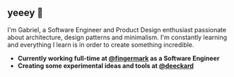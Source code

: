 ## yeeey 🤙

I'm Gabriel, a Software Engineer and Product Design enthusiast passionate about architecture, design patterns and minimalism. I'm constantly learning and everything I learn is in order to create something incredible.

- **Currently working full-time at [@fingermark](https://www.fingermark.tech/) as a Software Engineer**<br>
- **Creating some experimental ideas and tools at [@deeckard](https://www.github.com/deeckard)**<br>
